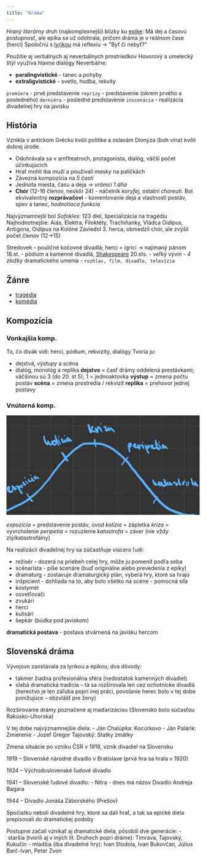 ```yaml
---
title: "Dráma"
---
```


*Hraný literárny druh* (najkomplexnejší) blízky ku [epike](lit/epika.md):
Má dej a časovú postupnosť, ale epika sa už odohrala, pričom dráma je v reálnom čase (herci)
Spoločnú s [lyrikou](lit/lyrika.md) má reflexiu -> "Byť či nebyť?"

Použitie aj verbálnych aj neverbálnych prostriedkov
Hovorový a umelecký štýl využíva hlavne dialógy
Neverbálne:
- **paralingvistické** - tanec a pohyby
- **extraligvistické** - svetlo, hudba, rekvity

`premíera` - prvé predstavenie
`reprízy` - predstavenie (okrem prvého a posledného)
`derniéra` - posledné predstavenie
`inscenácia` - realizácia divadelnej hry na javisku

## História

Vznikla v antickom Grécku kvôli politike a oslavám Dionýza (boh vína) kvôli dobrej úrode.
- Odohrávala sa v amfiteatroch, protagonista, dialóg, väčší počet účinkujúcich
- Hrať mohli iba *muži* a použivali *masky* na paličkách
- Závezná kompozícia na *5 častí*
- Jednota miesta, času a deja -> *vrámci 1 dňa*
- **Chór** (12-16 členov, neskôr 24) - náčelník *koryfej*, ostatní *choreuti*.
	Bol ekvivalentný **rozprávačovi** - komentovanie deja a vlastnosti postáv, spev a tanec, *hodnotiaca funkcia*

Najvýznamnejší bol *Sofokles*: 123 diel, špecializácia na tragédiu
Najhodnotnejšie: Aiás, Elektra, Filoktéty, Trachiňanky, Vládca Oidipus, Antigona, Oidipus na Kolóne
Zaviedol 3. herca; obmedzil chór, ale zvýšil počet členov (12->15)

Stredovek - pouličné kočovné divadlá; herci = igrici -> najímaný pánom
18.st. - pódium a kamenné divadlá, [Shakespeare](lit/povinné-čítanie/william-shakespeare.md)
20.sts. - veľký vývin - *4 zložky* dramatického umenia - `rozhlas, film, divadlo, televízia`

## Žánre 

- [tragédia](lit/tragédia.md)
- [komédia](lit/komédia.md)

## Kompozícia

### Vonkajšia komp.

To, čo divák vidí: herci, pódium, rekvizity, dialógy
Tvoria ju:
 - dejstvá, výstupy a scéna
 - dialóg, monológ a replika
[]()
**dejstvo** = časť drámy oddelená prestávkami; väčšinou sú 3 (do 20. st 5); 1 = jednoaktovka
**výstup** = zmena počtu postáv
**scéna** = zmena prostredia / rekvizít
**replika** = prehovor jednej postavy

### Vnútorná komp.

![](attachments/vnutornakompozicia.png)

*expozícia* = predstavenie postáv, úvod
*kolízia* = zápletka
*kríza* = vyvrcholenie
*peripetia* = rozuzlenie
*katastrofa* = záver (nie vždy zlý/katastrofálny)

Na realizácii divadelnej hry sa zúčastňuje viacero ľudí:
- režisér - dozerá na priebeh celej hry, môže ju pomeniť podľa seba
- scénarista - píše scenáre (buď originálne alebo prevedenia z epiky)
- dramaturg - zostavuje dramaturgický plán, vyberá hry, ktoré sa hrajú
- inšpicient - dohliada na to, aby bolo všetko na scéne - pomocná sila
- kostymér
- osvetľovači
- zvukári
- herci
- kulisári
- šepkár (búdka pod javiskom)

**dramatická postava** - postava stvárnená na javisku hercom

## Slovenská dráma

Vývojovo zaostávala za lyrikou a epikou, dva dôvody:
- takmer žiadna profesionálna sféra (nedostatok kamenných divadiel)
- slabá dramatická tradícia – tá sa rozširovala len cez ochotnícke divadlá (herectvo je len záľuba popri inej práci, povolanie herec bolo v tej dobe ponižujúce – obzvlášť pre ženy)
  
Rozširovanie drámy poznačené aj maďarizáciou (Slovensko bolo súčasťou Rakúsko-Uhorska)
  
V tej dobe najvýznamnejšie diela:
- Ján Chalúpka: Kocúrkovo
- Ján Palárik: Zmierenie
- Jozef Gregor Tajovský: Statky zmätky

Zmena situácie po vzniku ČSR v 1918, vznik divadiel na Slovensku
  
1919 – Slovenské národné divadlo v Bratislave (prvá hra sa hrala v 1920)
  
1924 – Východoslovenské ľudové divadlo
  
1941 – Slovenské ľudové divadlo:
- Nitra
- dnes má názov Divadlo Andreja Bagara
  
1944 – Divadlo Jonáša Záborského (Prešov)
  
Spočiatku neboli divadelné hry, ktoré sa dali hrať, a tak sa epické diela prepisovali do dramatickej podoby
  
Postupne začali vznikať aj dramatické diela, pôsobili dve generácie:
- staršia (tvorili aj v iných lit. Druhoch popri dráme): Timrava, Tajovský, Kukučín
- mladšia (iba divadelné hry): Ivan Stodola, Ivan Bukovčan, Július Barč-Ivan, Peter Zvon